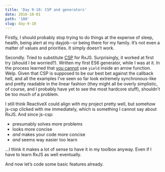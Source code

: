 ```yaml
---
title: 'Day 9-10: CSP and generators'
date: 2016-10-01
path: '100'
slug: day-9-10
---
```


Firstly, I should probably stop trying to do things at the expense of sleep, health, being alert at my dayjob--or being there for my family. It’s not even a matter of values and priorities. It simply doesn’t work.

Secondly. Tried to substitute [CSP](http://jlongster.com/Taming-the-Asynchronous-Beast-with-CSP-in-JavaScript) for RxJS. Surprisingly, it worked at first try (should I be worried?). Written my first ES6 generator, while I was at it. In the process learned that [you cannot](http://stackoverflow.com/a/32345220/2658546) use `yield` inside an arrow function. Welp. Given that CSP is supposed to be our best bet against the callback hell, and all the examples I’ve seen so far look extremely synchronous-like and pretty readable in the linear fashion (they might all be overly simplistic, of course, and I probably have yet to see the most hardcore stuff), shouldn’t be too much of a problem.

I still think ReactiveX could align with my project pretty well, but somehow js-csp clicked with me immediately, which is something I cannot say about RxJS. And since js-csp:
- presumably solves more problems
- looks more concise 
- _and_ makes your code more concise
- _and_ seems way easier too learn

...I think it makes a lot of sense to have it in my toolbox anyway. Even if I have to learn RxJS as well eventually.

And now let’s code some basic features already.